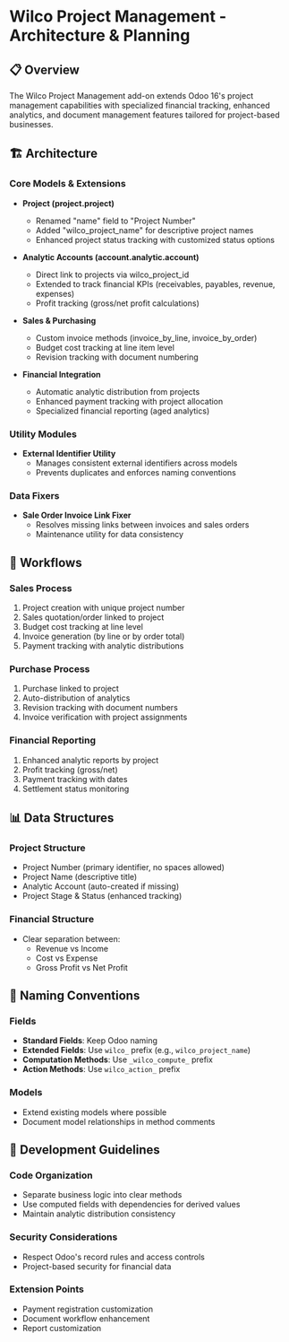 # Wilco Project Management - Architecture & Planning

## 📋 Overview
The Wilco Project Management add-on extends Odoo 16's project management capabilities with specialized financial tracking, enhanced analytics, and document management features tailored for project-based businesses.

## 🏗️ Architecture

### Core Models & Extensions
- **Project (project.project)**
  - Renamed "name" field to "Project Number"
  - Added "wilco_project_name" for descriptive project names
  - Enhanced project status tracking with customized status options

- **Analytic Accounts (account.analytic.account)**
  - Direct link to projects via wilco_project_id
  - Extended to track financial KPIs (receivables, payables, revenue, expenses)
  - Profit tracking (gross/net profit calculations)

- **Sales & Purchasing**
  - Custom invoice methods (invoice_by_line, invoice_by_order)
  - Budget cost tracking at line item level
  - Revision tracking with document numbering

- **Financial Integration**
  - Automatic analytic distribution from projects
  - Enhanced payment tracking with project allocation
  - Specialized financial reporting (aged analytics)

### Utility Modules
- **External Identifier Utility**
  - Manages consistent external identifiers across models
  - Prevents duplicates and enforces naming conventions

### Data Fixers
- **Sale Order Invoice Link Fixer**
  - Resolves missing links between invoices and sales orders
  - Maintenance utility for data consistency

## 🔄 Workflows

### Sales Process
1. Project creation with unique project number
2. Sales quotation/order linked to project
3. Budget cost tracking at line level
4. Invoice generation (by line or by order total)
5. Payment tracking with analytic distributions

### Purchase Process
1. Purchase linked to project
2. Auto-distribution of analytics
3. Revision tracking with document numbers
4. Invoice verification with project assignments

### Financial Reporting
1. Enhanced analytic reports by project
2. Profit tracking (gross/net)
3. Payment tracking with dates
4. Settlement status monitoring

## 📊 Data Structures

### Project Structure
- Project Number (primary identifier, no spaces allowed)
- Project Name (descriptive title)
- Analytic Account (auto-created if missing)
- Project Stage & Status (enhanced tracking)

### Financial Structure
- Clear separation between:
  - Revenue vs Income
  - Cost vs Expense
  - Gross Profit vs Net Profit

## 🧩 Naming Conventions

### Fields
- **Standard Fields**: Keep Odoo naming
- **Extended Fields**: Use `wilco_` prefix (e.g., `wilco_project_name`)
- **Computation Methods**: Use `_wilco_compute_` prefix
- **Action Methods**: Use `wilco_action_` prefix

### Models
- Extend existing models where possible
- Document model relationships in method comments

## 🔧 Development Guidelines

### Code Organization
- Separate business logic into clear methods
- Use computed fields with dependencies for derived values
- Maintain analytic distribution consistency

### Security Considerations
- Respect Odoo's record rules and access controls
- Project-based security for financial data

### Extension Points
- Payment registration customization
- Document workflow enhancement
- Report customization